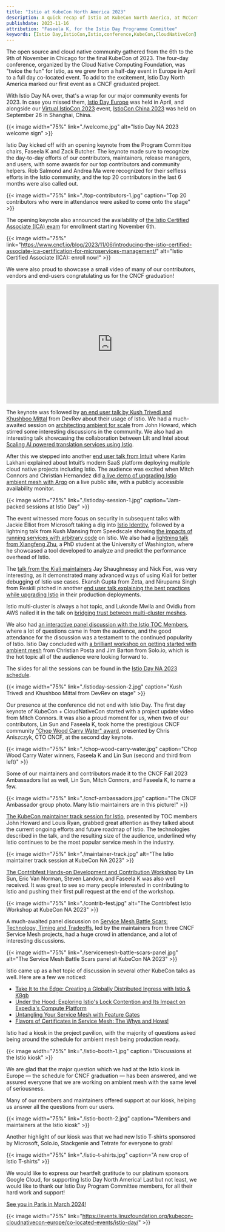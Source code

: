 ```yaml
---
title: "Istio at KubeCon North America 2023"
description: A quick recap of Istio at KubeCon North America, at McCormick Place in Chicago.
publishdate: 2023-11-16
attribution: "Faseela K, for the Istio Day Programme Committee"
keywords: [Istio Day,IstioCon,Istio,conference,KubeCon,CloudNativeCon]
---
```


The open source and cloud native community gathered from the 6th to the 9th of November in Chicago for the final KubeCon of 2023. The four-day conference, organized by the Cloud Native Computing Foundation, was "twice the fun" for Istio, as we grew from a half-day event in Europe in April to a full day co-located event. To add to the excitement, Istio Day North America marked our first event as a CNCF graduated project.

With Istio Day NA over, that's a wrap for our major community events for 2023. In case you missed them, [Istio Day Europe](/blog/2023/istio-at-kubecon-eu/) was held in April, and alongside our [Virtual IstioCon 2023](https://events.istio.io/) event, [IstioCon China 2023](/blog/2023/istiocon-china/) was held on September 26 in Shanghai, China.

{{< image width="75%"
    link="./welcome.jpg"
    alt="Istio Day NA 2023 welcome sign"
    >}}

Istio Day kicked off with an opening keynote from the Program Committee chairs, Faseela K and Zack Butcher. The keynote made sure to recognize the day-to-day efforts of our contributors, maintainers, release managers, and users, with some awards for our top contributors and community helpers. Rob Salmond and Andrea Ma were recognized for their selfless efforts in the Istio community, and the top 20 contributors in the last 6 months were also called out.

{{< image width="75%"
    link="./top-contributors-1.jpg"
    caption="Top 20 contributors who were in attendance were asked to come onto the stage"
    >}}

The opening keynote also announced the availability of [the Istio Certified Associate (ICA) exam](https://www.cncf.io/blog/2023/11/06/introducing-the-istio-certified-associate-ica-certification-for-microservices-management/) for enrollment starting November 6th.

{{< image width="75%"
    link="https://www.cncf.io/blog/2023/11/06/introducing-the-istio-certified-associate-ica-certification-for-microservices-management/"
    alt="Istio Certified Associate (ICA): enroll now!"
    >}}

We were also proud to showcase a small video of many of our contributors, vendors and end-users congratulating us for the CNCF graduation!

<div style="text-align: center;">
<iframe width="560" height="315" src="https://www.youtube.com/embed/c5baPkXZEMU" title="YouTube video player" frameborder="0" allow="accelerometer; autoplay; clipboard-write; encrypted-media; gyroscope; picture-in-picture" allowfullscreen></iframe>
</div>

The keynote was followed by [an end user talk by Kush Trivedi and Khushboo Mittal](https://www.youtube.com/watch?v=Uk0k8uhdyaA) from DevRev about their usage of Istio. We had a much-awaited session on [architecting ambient for scale](https://www.youtube.com/watch?v=S39yo6ZJ4iM) from John Howard, which stirred some interesting discussions in the community. We also had an interesting talk showcasing the collaboration between Lilt and Intel about [Scaling AI powered translation services using Istio](https://www.youtube.com/watch?v=jFJyLbHros0). 

After this we stepped into another [end user talk from Intuit](https://www.youtube.com/watch?v=Xe38vEygOqk) where Karim Lakhani explained about Intuit’s modern SaaS platform deploying multiple cloud native projects including Istio. The audience was excited when Mitch Connors and Christian Hernandez did [a live demo of upgrading Istio ambient mesh with Argo](https://www.youtube.com/watch?v=o71PJAqy4P8) on a live public site, with a publicly accessible availability monitor.

{{< image width="75%"
    link="./istioday-session-1.jpg"
    caption="Jam-packed sessions at Istio Day"
    >}}

The event witnessed more focus on security in subsequent talks with Jackie Elliot from Microsoft taking a dig into [Istio Identity](https://www.youtube.com/watch?v=QjmUDNXyckQ), followed by a lightning talk from Kush Mansing from Speedscale showing [the impacts of running services with arbitrary code](https://www.youtube.com/watch?v=G6Y9JLnej0o) on Istio. We also had a [lightning talk from Xiangfeng Zhu](https://www.youtube.com/watch?v=lHUXvtSWdtQ), a PhD student at the University of Washington, where he showcased a tool developed to analyze and predict the performance overhead of Istio.

The [talk from the Kiali maintainers](https://www.youtube.com/watch?v=MX-Sym2EkGI) Jay Shaughnessy and Nick Fox, was very interesting, as it demonstrated many advanced ways of using Kiali for better debugging of Istio use cases. Ekansh Gupta from Zeta, and Nirupama Singh from Reskill pitched in another [end user talk explaining the best practices while upgrading Istio](https://www.youtube.com/watch?v=dl0sESwwm9c) in their production deployments.

Istio multi-cluster is always a hot topic, and Lukonde Mwila and Ovidiu from AWS nailed it in the talk on [bridging trust between multi-cluster meshes](https://www.youtube.com/watch?v=FIVmVIJlLVw).

We also had [an interactive panel discussion with the Istio TOC Members](https://www.youtube.com/watch?v=PEUiL2BPXds), where a lot of questions came in from the audience, and the good attendance for the discussion was a testament to the continued popularity of Istio. Istio Day concluded with [a brilliant workshop on getting started with ambient mesh](https://www.youtube.com/watch?v=SyjBSM-3dOY) from Christian Posta and Jim Barton from Solo.io, which is the hot topic all of the audience were looking forward to.

The slides for all the sessions can be found in the [Istio Day NA 2023 schedule](https://events.linuxfoundation.org/kubecon-cloudnativecon-north-america/co-located-events/istio-day/#thank-you-for-attending).

{{< image width="75%"
    link="./istioday-session-2.jpg"
    caption="Kush Trivedi and Khushboo Mittal from DevRev on stage"
    >}}

Our presence at the conference did not end with Istio Day. The first day keynote of KubeCon + CloudNativeCon started with a project update video from Mitch Connors. It was also a proud moment for us, when two of our contributors, Lin Sun and Faseela K, took home the prestigious CNCF community ["Chop Wood Carry Water" award](https://www.cncf.io/announcements/2023/11/08/cloud-native-computing-foundation-announces-2023-community-awards-winners/), presented by Chris Aniszczyk, CTO CNCF, at the second day keynote.

{{< image width="75%"
    link="./chop-wood-carry-water.jpg"
    caption="Chop Wood Carry Water winners, Faseela K and Lin Sun (second and third from left)"
    >}}

Some of our maintainers and contributors made it to the CNCF Fall 2023 Ambassadors list as well, Lin Sun, Mitch Connors, and Faseela K, to name a few.

{{< image width="75%"
    link="./cncf-ambassadors.jpg"
    caption="The CNCF Ambassador group photo. Many Istio maintainers are in this picture!"
    >}}

[The KubeCon maintainer track session for Istio](https://sched.co/1R2tA), presented by TOC members John Howard and Louis Ryan,  grabbed great attention as they talked about the current ongoing efforts and future roadmap of Istio. The technologies described in the talk, and the resulting size of the audience, underlined why Istio continues to be the most popular service mesh in the industry.

{{< image width="75%"
    link="./maintainer-track.jpg"
    alt="The Istio maintainer track session at KubeCon NA 2023"
    >}}

[The Contribfest Hands-on Development and Contribution Workshop](https://sched.co/1R2q7/) by Lin Sun, Eric Van Norman, Steven Landow, and Faseela K was also well received. It was great to see so many people interested in contributing to Istio and pushing their first pull request at the end of the workshop.

{{< image width="75%"
    link="./contrib-fest.jpg"
    alt="The Contribfest Istio Workshop at KubeCon NA 2023"
    >}}

A much-awaited panel discussion on [Service Mesh Battle Scars: Technology, Timing and Tradeoffs](https://sched.co/1R2ts), led by the maintainers from three CNCF Service Mesh projects, had a huge crowd in attendance, and a lot of interesting discussions.

{{< image width="75%"
    link="./servicemesh-battle-scars-panel.jpg"
    alt="The Service Mesh Battle Scars panel at KubeCon NA 2023"
    >}}

Istio came up as a hot topic of discussion in several other KubeCon talks as well. Here are a few we noticed:

* [Take It to the Edge: Creating a Globally Distributed Ingress with Istio & K8gb](https://sched.co/1R2o5/)
* [Under the Hood: Exploring Istio's Lock Contention and Its Impact on Expedia's Compute Platform](https://sched.co/1R2uV)
* [Untangling Your Service Mesh with Feature Gates](https://sched.co/1R2v6)
* [Flavors of Certificates in Service Mesh: The Whys and Hows!](https://sched.co/1R2wC)

Istio had a kiosk in the project pavilion, with the majority of questions asked being around the schedule for ambient mesh being production ready.

{{< image width="75%"
    link="./istio-booth-1.jpg"
    caption="Discussions at the Istio kiosk"
    >}}

We are glad that the major question which we had at the Istio kiosk in Europe — the schedule for CNCF graduation — has been answered, and we assured everyone that we are working on ambient mesh with the same level of seriousness.

Many of our members and maintainers offered support at our kiosk, helping us answer all the questions from our users.

{{< image width="75%"
    link="./istio-booth-2.jpg"
    caption="Members and maintainers at the Istio kiosk"
    >}}

Another highlight of our kiosk was that we had new Istio T-shirts sponsored by Microsoft, Solo.io, Stackgenie and Tetrate for everyone to grab!

{{< image width="75%"
    link="./istio-t-shirts.jpg"
    caption="A new crop of Istio T-shirts"
    >}}

We would like to express our heartfelt gratitude to our platinum sponsors Google Cloud, for supporting Istio Day North America! Last but not least, we would like to thank our Istio Day Program Committee members, for all their hard work and support!

[See you in Paris in March 2024!](https://events.linuxfoundation.org/kubecon-cloudnativecon-europe/co-located-events/istio-day/)

{{< image width="75%"
    link="https://events.linuxfoundation.org/kubecon-cloudnativecon-europe/co-located-events/istio-day/"
    >}}
